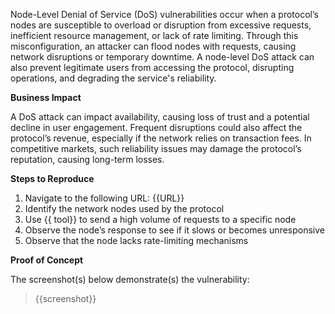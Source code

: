 Node-Level Denial of Service (DoS) vulnerabilities occur when a protocol’s nodes are susceptible to overload or disruption from excessive requests, inefficient resource management, or lack of rate limiting. Through this misconfiguration, an attacker can flood nodes with requests, causing network disruptions or temporary downtime. A node-level DoS attack can also prevent legitimate users from accessing the protocol, disrupting operations, and degrading the service's reliability.

**Business Impact**  

A DoS attack can impact availability, causing loss of trust and a potential decline in user engagement. Frequent disruptions could also affect the protocol’s revenue, especially if the network relies on transaction fees. In competitive markets, such reliability issues may damage the protocol’s reputation, causing long-term losses.

**Steps to Reproduce**  

1. Navigate to the following URL: {{URL}}
1. Identify the network nodes used by the protocol
1. Use {{ tool}} to send a high volume of requests to a specific node
1. Observe the node’s response to see if it slows or becomes unresponsive
4. Observe that the node lacks rate-limiting mechanisms

**Proof of Concept**

The screenshot(s) below demonstrate(s) the vulnerability:
>
> {{screenshot}}
